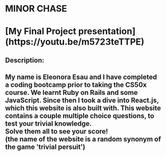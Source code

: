 <h1>MINOR CHASE<h1>
[My Final Project presentation](https://youtu.be/m5723teTTPE)
<h2>Description:<h2>
<p>My name is Eleonora Esau and I have completed a coding bootcamp prior to taking the CS50x course.
We learnt Ruby on Rails and some JavaScript. Since then I took a dive into React.js, which this website is also built with.
This website contains a couple multiple choice questions, to test your trivial knowledge.
<br>
Solve them all to see your score! <br>
(the name of the website is a random synonym of the game 'trivial persuit')<p>
